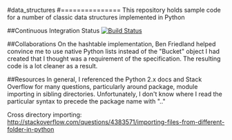 #data_structures
#===============
This repository holds sample code for a number of classic data structures implemented in Python

##Continuous Integration Status
[![Build Status](https://travis-ci.org/CharlesGust/data_structures.svg?branch=master)](https://travis-ci.org/CharlesGust/data_structures)

##Collaborations
On the hashtable implementation, Ben Friedland helped convince me to use native Python
lists instead of the "Bucket" object I had created that I thought was a requirement of
the specification. The resulting code is a lot cleaner as a result.

##Resources
In general, I referenced the Python 2.x docs and Stack Overflow for many questions, particularly
around package, module importing in sibling directories. Unfortunately, I don't know where
I read the particular syntax to precede the package name with ".."

Cross directory importing:
http://stackoverflow.com/questions/4383571/importing-files-from-different-folder-in-python


